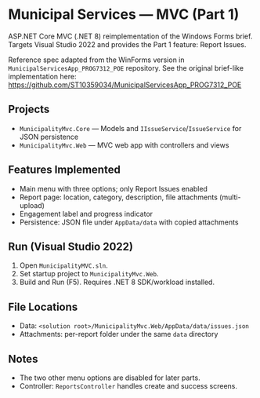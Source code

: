 # Municipal Services — MVC (Part 1)

ASP.NET Core MVC (.NET 8) reimplementation of the Windows Forms brief. Targets Visual Studio 2022 and provides the Part 1 feature: Report Issues.

Reference spec adapted from the WinForms version in `MunicipalServicesApp_PROG7312_POE` repository. See the original brief-like implementation here: https://github.com/ST10359034/MunicipalServicesApp_PROG7312_POE

## Projects
- `MunicipalityMvc.Core` — Models and `IIssueService`/`IssueService` for JSON persistence
- `MunicipalityMvc.Web` — MVC web app with controllers and views

## Features Implemented
- Main menu with three options; only Report Issues enabled
- Report page: location, category, description, file attachments (multi-upload)
- Engagement label and progress indicator
- Persistence: JSON file under `AppData/data` with copied attachments

## Run (Visual Studio 2022)
1. Open `MunicipalityMVC.sln`.
2. Set startup project to `MunicipalityMvc.Web`.
3. Build and Run (F5). Requires .NET 8 SDK/workload installed.

## File Locations
- Data: `<solution root>/MunicipalityMvc.Web/AppData/data/issues.json`
- Attachments: per-report folder under the same `data` directory

## Notes
- The two other menu options are disabled for later parts.
- Controller: `ReportsController` handles create and success screens.
